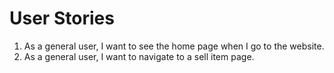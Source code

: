 # User Stories

1. As a general user, I want to see the home page when I go to the website.
2. As a general user, I want to navigate to a sell item page.

